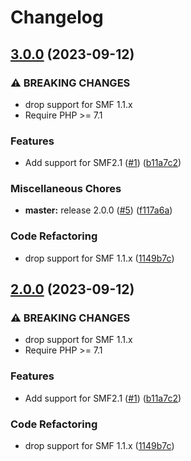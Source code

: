# Changelog

## [3.0.0](https://github.com/live627/ajax_recent_topics/compare/v2.0.0...v3.0.0) (2023-09-12)


### ⚠ BREAKING CHANGES

* drop support for SMF 1.1.x
* Require PHP >= 7.1

### Features

* Add support for SMF2.1 ([#1](https://github.com/live627/ajax_recent_topics/issues/1)) ([b11a7c2](https://github.com/live627/ajax_recent_topics/commit/b11a7c229a40a07d7771d9c3fb53ca8d4d4660ca))


### Miscellaneous Chores

* **master:** release 2.0.0 ([#5](https://github.com/live627/ajax_recent_topics/issues/5)) ([f117a6a](https://github.com/live627/ajax_recent_topics/commit/f117a6ab815325fb821fd1c92ccc3c57d3ea90c1))


### Code Refactoring

* drop support for SMF 1.1.x ([1149b7c](https://github.com/live627/ajax_recent_topics/commit/1149b7c21d19fb4c0e3b98e184458e3fbf04e8b0))

## [2.0.0](https://github.com/live627/ajax_recent_topics/compare/v1.0.1...v2.0.0) (2023-09-12)


### ⚠ BREAKING CHANGES

* drop support for SMF 1.1.x
* Require PHP >= 7.1

### Features

* Add support for SMF2.1 ([#1](https://github.com/live627/ajax_recent_topics/issues/1)) ([b11a7c2](https://github.com/live627/ajax_recent_topics/commit/b11a7c229a40a07d7771d9c3fb53ca8d4d4660ca))


### Code Refactoring

* drop support for SMF 1.1.x ([1149b7c](https://github.com/live627/ajax_recent_topics/commit/1149b7c21d19fb4c0e3b98e184458e3fbf04e8b0))
